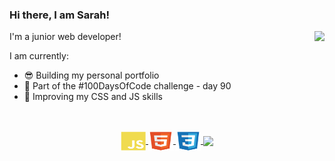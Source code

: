 ### Hi there, I am Sarah!
<img align="right" height="150" src="https://cdn.discordapp.com/attachments/948384722428514334/960286403919482981/unknown.png">
I'm a junior web developer!

I am currently:
- 😎 Building my personal portfolio
- 💪 Part of the #100DaysOfCode challenge - day 90
- 🎉 Improving my CSS and JS skills

<!-- ## -->

<br>
<div align="center">
  <a href="#">
<!--   <img height="160em" src="https://github-readme-stats.vercel.app/api?username=Helcony&show_icons=true&theme=dracula&include_all_commits=true&count_private=true"/>
  <img height="160em" src="https://github-readme-stats.vercel.app/api/top-langs/?username=Helcony&layout=compact&langs_count=7&theme=dracula"/> -->
<!--   <img height="400" src="https://wakatime.com/share/@d3a354e7-d60d-4ccb-82d6-b30e236bacf0/411ba547-5a64-4edb-ae1b-b514fc4ea0a4.svg"><img> -->
</div>
   <br>
<div align="center">
   <img align="center" height="30" width="40" src="https://raw.githubusercontent.com/devicons/devicon/master/icons/javascript/javascript-plain.svg">
<!--    <img align="center" height="30" width="40" src="https://cdn.jsdelivr.net/gh/devicons/devicon/icons/nodejs/nodejs-original.svg"> -->
   <img align="center" height="30" width="40" src="https://raw.githubusercontent.com/devicons/devicon/master/icons/html5/html5-original.svg">
   <img align="center" height="30" width="40" src="https://raw.githubusercontent.com/devicons/devicon/master/icons/css3/css3-original.svg">
   <img align="center" height="30" src="https://cdn.jsdelivr.net/gh/devicons/devicon/icons/bootstrap/bootstrap-original.svg">
</div>
</div>
